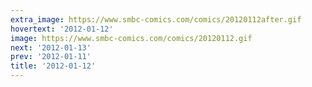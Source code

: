 ```yaml
---
extra_image: https://www.smbc-comics.com/comics/20120112after.gif
hovertext: '2012-01-12'
image: https://www.smbc-comics.com/comics/20120112.gif
next: '2012-01-13'
prev: '2012-01-11'
title: '2012-01-12'
---
```

